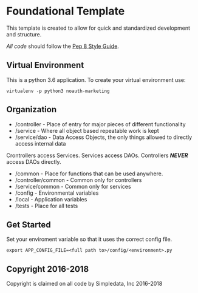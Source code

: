# Foundational Template

This template is created to allow for quick and standardized development and structure.

*All code* should follow the [Pep 8 Style Guide](https://www.python.org/dev/peps/pep-0008/).
## Virtual Environment

This is a python 3.6 application.  To create your virtual environment use:

    virtualenv -p python3 noauth-marketing

## Organization

* /controller - Place of entry for major pieces of different functionality
* /service - Where all object based repeatable work is kept
* /service/dao - Data Access Objects, the only things allowed to directly access internal data

Crontrollers access Services.
Services access DAOs.
Controllers ***NEVER*** access DAOs directly.

* /common - Place for functions that can be used anywhere.
* /controller/common - Common only for controllers
* /service/common - Common only for services
* /config - Environmental variables
* /local - Application variables
* /tests - Place for all tests

## Get Started

Set your enviroment variable so that it uses the correct config file.

    export APP_CONFIG_FILE=<full path to>/config/<environment>.py

## Copyright 2016-2018

Copyright is claimed on all code by Simpledata, Inc 2016-2018
